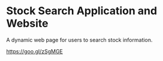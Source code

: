 # Stock Search Application and Website

A dynamic web page for users to search stock information.

https://goo.gl/zSgMGE
